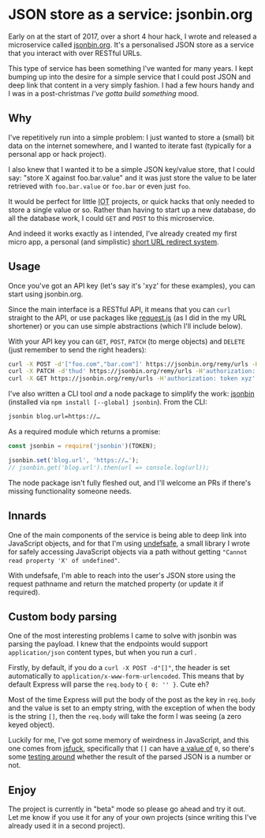 # JSON store as a service: jsonbin.org

Early on at the start of 2017, over a short 4 hour hack, I wrote and released a microservice called [jsonbin.org](https://jsonbin.org). It's a personalised JSON store as a service that you interact with over RESTful URLs.

This type of service has been something I've wanted for many years. I kept bumping up into the desire for a simple service that I could post JSON and deep link that content in a very simply fashion. I had a few hours handy and I was in a post-christmas _I've gotta build something_ mood.

<!--more-->

## Why

I've repetitively run into a simple problem: I just wanted to store a (small) bit data on the internet somewhere, and I wanted to iterate fast (typically for a personal app or hack project).

I also knew that I wanted it to be a simple JSON key/value store, that I could say: "store X against foo.bar.value" and it was just store the value to be later retrieved with `foo.bar.value` or `foo.bar` or even just `foo`.

It would be perfect for little <abbr title="internet of things">IOT</abbr> projects, or quick hacks that only needed to store a single value or so. Rather than having to start up a new database, do all the database work, I could `GET` and `POST` to this microservice.

And indeed it works exactly as I intended, I've already created my first micro app, a personal (and simplistic) [short URL redirect system](https://github.com/remy/rem.io/blob/cee812a73a9d95c2edc8a4ed5740c7b01cd64d4b/index.js#L12-L32).

## Usage

Once you've got an API key (let's say it's 'xyz' for these examples), you can start using jsonbin.org.

Since the main interface is a RESTful API, it means that you can `curl` straight to the API, or use packages like [request.js](https://github.com/request/request) (as I did in the my URL shortener) or you can use simple abstractions (which I'll include below).

With your API key you can `GET`, `POST`, `PATCH` (to merge objects) and `DELETE` (just remember to send the right headers):

```bash
curl -X POST -d'["foo.com","bar.com"]' https://jsonbin.org/remy/urls -H'authorization: token xyz' -H'content-type: application/json'
curl -X PATCH -d'thud' https://jsonbin.org/remy/urls -H'authorization: token xyz' -H'content-type: application/json'
curl -X GET https://jsonbin.org/remy/urls -H'authorization: token xyz' -H'content-type: application/json'
```

I've also written a CLI tool *and* a node package to simplify the work: [jsonbin](https://www.npmjs.com/package/jsonbin) (installed via `npm install [--global] jsonbin`). From the CLI:

```bash
jsonbin blog.url=https://…
```

As a required module which returns a promise:

```js
const jsonbin = require('jsonbin')(TOKEN);

jsonbin.set('blog.url', 'https://…');
// jsonbin.get('blog.url').then(url => console.log(url));
```

The node package isn't fully fleshed out, and I'll welcome an PRs if there's missing functionality someone needs.

## Innards

One of the main components of the service is being able to deep link into JavaScript objects, and for that I'm using [undefsafe](https://www.npmjs.com/package/undefsafe), a small library I wrote for safely accessing JavaScript objects via a path without getting `"Cannot read property 'X' of undefined"`.

With undefsafe, I'm able to reach into the user's JSON store using the request pathname and return the matched property (or update it if required).

## Custom body parsing

One of the most interesting problems I came to solve with jsonbin was parsing the payload. I knew that the endpoints would support `application/json` content types, but when you run a curl .

Firstly, by default, if you do a `curl -X POST -d"[]"`, the header is set automatically to `application/x-www-form-urlencoded`. This means that by default Express will parse the `req.body` to `{ 0: '' }`. Cute eh?

Most of the time Express will put the body of the post as the key in `req.body` and the value is set to an empty string, with the exception of when the body is the string `[]`, then the `req.body` will take the form I was seeing (a zero keyed object).

Luckily for me, I've got some memory of weirdness in JavaScript, and this one comes from [jsfuck](http://www.jsfuck.com/), specifically that `[]` can have [a value of](https://jsconsole.com/?%2B%5B%5D) `0`, so there's some [testing around](https://github.com/remy/jsonbin/blob/da0355727ed48a33c2eb22670f7d9b9e446a6830/lib/custom-body-parser.js#L16-L41) whether the result of the parsed JSON is a number or not.

## Enjoy

The project is currently in "beta" mode so please go ahead and try it out. Let me know if you use it for any of your own projects (since writing this I've already used it in a second project).





